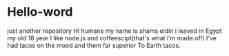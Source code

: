 # Hello-word
just another repository
Hi humans my name is shams eldin i leaved in Egypt my old 18 year
I like node.js and coffeescipt(that's what i'm made of!)
I've had tacos on the mood and them far superior
To Earth tacos.
